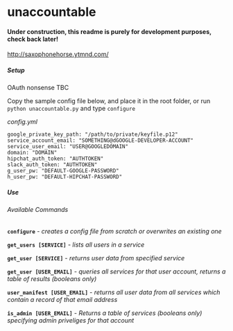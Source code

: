 # unaccountable

#### Under construction, this readme is purely for development purposes, check back later!

http://saxophonehorse.ytmnd.com/

##### Setup

OAuth nonsense TBC

Copy the sample config file below, and place it in the root folder, or run `python unaccountable.py` and type `configure`

*config.yml*
```
google_private_key_path: "/path/to/private/keyfile.p12"
service_account_email: "SOMETHING@dGOOGLE-DEVELOPER-ACCOUNT"
service_user_email: "USER@GOOGLEDOMAIN"
domain: "DOMAIN"
hipchat_auth_token: "AUTHTOKEN"
slack_auth_token: "AUTHTOKEN"
g_user_pw: "DEFAULT-GOOGLE-PASSWORD"
h_user_pw: "DEFAULT-HIPCHAT-PASSWORD"
```

##### Use

###### Available Commands

**`configure`** - *creates a config file from scratch or overwrites an existing one*

**`get_users [SERVICE]`** - *lists all users in a service*

**`get_user [SERVICE]`** - *returns user data from specified service*

**`get_user [USER_EMAIL]`** - *queries all services for that user account, returns a table of results
                               (booleans only)*

**`user_manifest [USER_EMAIL]`** - *returns all user data from all services which contain a record of
                                    that email address*

**`is_admin [USER_EMAIL]`** - *Returns a table of services (booleans only) specifying admin priveliges for
                               that account*
